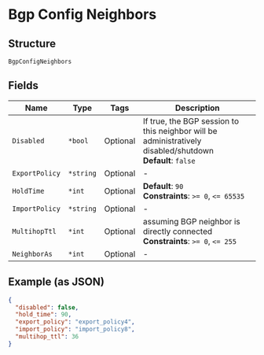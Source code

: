 
# Bgp Config Neighbors

## Structure

`BgpConfigNeighbors`

## Fields

| Name | Type | Tags | Description |
|  --- | --- | --- | --- |
| `Disabled` | `*bool` | Optional | If true, the BGP session to this neighbor will be administratively disabled/shutdown<br>**Default**: `false` |
| `ExportPolicy` | `*string` | Optional | - |
| `HoldTime` | `*int` | Optional | **Default**: `90`<br>**Constraints**: `>= 0`, `<= 65535` |
| `ImportPolicy` | `*string` | Optional | - |
| `MultihopTtl` | `*int` | Optional | assuming BGP neighbor is directly connected<br>**Constraints**: `>= 0`, `<= 255` |
| `NeighborAs` | `*int` | Optional | - |

## Example (as JSON)

```json
{
  "disabled": false,
  "hold_time": 90,
  "export_policy": "export_policy4",
  "import_policy": "import_policy8",
  "multihop_ttl": 36
}
```

